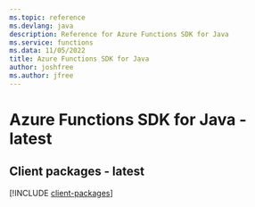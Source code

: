 ```yaml
---
ms.topic: reference
ms.devlang: java
description: Reference for Azure Functions SDK for Java
ms.service: functions
ms.data: 11/05/2022
title: Azure Functions SDK for Java
author: joshfree
ms.author: jfree
---
```

# Azure Functions SDK for Java - latest

## Client packages - latest
[!INCLUDE [client-packages](functions-client-index.md)]